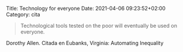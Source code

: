 Title: Technology for everyone
Date: 2021-04-06 09:23:52+02:00
Category: cita

> Technological tools tested on the poor will eventually be used on everyone.

 Dorothy Allen. Citada en Eubanks, Virginia: Automating Inequality



